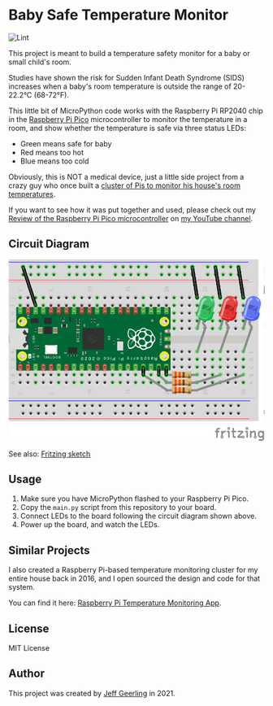 # Baby Safe Temperature Monitor

![Lint](https://github.com/geerlingguy/baby-safe-temp/workflows/Lint/badge.svg?event=push)

This project is meant to build a temperature safety monitor for a baby or small child's room.

Studies have shown the risk for Sudden Infant Death Syndrome (SIDS) increases when a baby's room temperature is outside the range of 20-22.2°C (68-72°F).

This little bit of MicroPython code works with the Raspberry Pi RP2040 chip in the [Raspberry Pi Pico](https://www.raspberrypi.org/products/raspberry-pi-pico/) microcontroller to monitor the temperature in a room, and show whether the temperature is safe via three status LEDs:

  - Green means safe for baby
  - Red means too hot
  - Blue means too cold

Obviously, this is NOT a medical device, just a little side project from a crazy guy who once built a [cluster of Pis to monitor his house's room temperatures](https://github.com/geerlingguy/temperature-monitor).

If you want to see how it was put together and used, please check out my [Review of the Raspberry Pi Pico microcontroller](https://www.youtube.com/watch?v=dUCgYXF01Do) on [my YouTube channel](https://www.youtube.com/c/JeffGeerling).

## Circuit Diagram

<p align="center"><img src="images/baby-temp-mon-sketch.png?raw=true" width="600" height="auto" alt="Fritzing sketch of LED connections to Raspberry Pi Pico" /></a></p>

See also: [Fritzing sketch](images/baby-temp-mon-sketch.fzz)

## Usage

  1. Make sure you have MicroPython flashed to your Raspberry Pi Pico.
  2. Copy the `main.py` script from this repository to your board.
  3. Connect LEDs to the board following the circuit diagram shown above.
  4. Power up the board, and watch the LEDs.

## Similar Projects

I also created a Raspberry Pi-based temperature monitoring cluster for my entire house back in 2016, and I open sourced the design and code for that system.

You can find it here: [Raspberry Pi Temperature Monitoring App](https://github.com/geerlingguy/temperature-monitor).

## License

MIT License

## Author

This project was created by [Jeff Geerling](https://www.jeffgeerling.com) in 2021.

